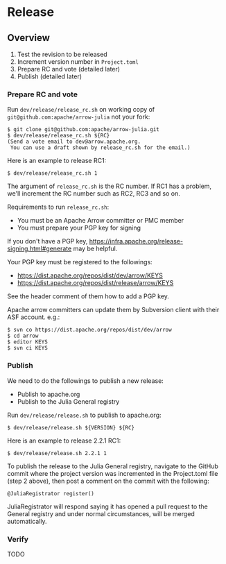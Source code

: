 <!---
  Licensed to the Apache Software Foundation (ASF) under one
  or more contributor license agreements.  See the NOTICE file
  distributed with this work for additional information
  regarding copyright ownership.  The ASF licenses this file
  to you under the Apache License, Version 2.0 (the
  "License"); you may not use this file except in compliance
  with the License.  You may obtain a copy of the License at

    http://www.apache.org/licenses/LICENSE-2.0

  Unless required by applicable law or agreed to in writing,
  software distributed under the License is distributed on an
  "AS IS" BASIS, WITHOUT WARRANTIES OR CONDITIONS OF ANY
  KIND, either express or implied.  See the License for the
  specific language governing permissions and limitations
  under the License.
-->

# Release

## Overview

  1. Test the revision to be released
  2. Increment version number in `Project.toml`
  3. Prepare RC and vote (detailed later)
  4. Publish (detailed later)

### Prepare RC and vote

Run `dev/release/release_rc.sh` on working copy of `git@github.com:apache/arrow-julia` not your fork:

```console
$ git clone git@github.com:apache/arrow-julia.git
$ dev/release/release_rc.sh ${RC}
(Send a vote email to dev@arrow.apache.org.
 You can use a draft shown by release_rc.sh for the email.)
```

Here is an example to release RC1:

```console
$ dev/release/release_rc.sh 1
```

The argument of `release_rc.sh` is the RC number. If RC1 has a problem, we'll increment the RC number such as RC2, RC3 and so on.

Requirements to run `release_rc.sh`:

  * You must be an Apache Arrow committer or PMC member
  * You must prepare your PGP key for signing

If you don't have a PGP key, https://infra.apache.org/release-signing.html#generate may be helpful.

Your PGP key must be registered to the followings:

  * https://dist.apache.org/repos/dist/dev/arrow/KEYS
  * https://dist.apache.org/repos/dist/release/arrow/KEYS

See the header comment of them how to add a PGP key.

Apache arrow committers can update them by Subversion client with their ASF account. e.g.:

```console
$ svn co https://dist.apache.org/repos/dist/dev/arrow
$ cd arrow
$ editor KEYS
$ svn ci KEYS
```

### Publish

We need to do the followings to publish a new release:

  * Publish to apache.org
  * Publish to the Julia General registry

Run `dev/release/release.sh` to publish to apache.org:

```console
$ dev/release/release.sh ${VERSION} ${RC}
```

Here is an example to release 2.2.1 RC1:

```console
$ dev/release/release.sh 2.2.1 1
```

To publish the release to the Julia General registry, navigate to the GitHub commit where the project version was incremented in the Project.toml file (step 2 above), then post a comment on the commit with the following:

`@JuliaRegistrator register()`

JuliaRegistrator will respond saying it has opened a pull request to the General registry and under normal circumstances, will be merged automatically.

### Verify

TODO
